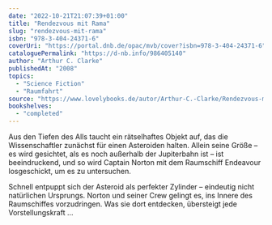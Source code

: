 ```yaml
---
date: "2022-10-21T21:07:39+01:00"
title: "Rendezvous mit Rama"
slug: "rendezvous-mit-rama"
isbn: "978-3-404-24371-6"
coverUri: "https://portal.dnb.de/opac/mvb/cover?isbn=978-3-404-24371-6"
cataloguePermalink: "https://d-nb.info/986405140"
author: "Arthur C. Clarke"
publishedAt: "2008"
topics:
  - "Science Fiction"
  - "Raumfahrt"
source: "https://www.lovelybooks.de/autor/Arthur-C.-Clarke/Rendezvous-mit-Rama-144489480-w/"
bookshelves:
  - "completed"
---
```

Aus den Tiefen des Alls taucht ein rätselhaftes Objekt auf, das die 
Wissenschaftler zunächst für einen Asteroiden halten. Allein seine Größe – es 
wird gesichtet, als es noch außerhalb der Jupiterbahn ist – ist beeindruckend, 
und so wird Captain Norton mit dem Raumschiff Endeavour losgeschickt, um es zu 
untersuchen.

Schnell entpuppt sich der Asteroid als perfekter Zylinder – eindeutig nicht 
natürlichen Ursprungs. Norton und seiner Crew gelingt es, ins Innere des 
Raumschiffes vorzudringen. Was sie dort entdecken, übersteigt jede 
Vorstellungskraft ...